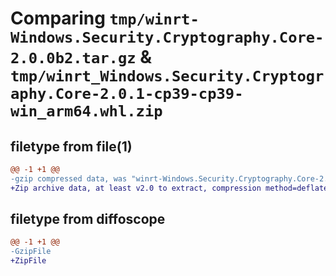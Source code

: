 # Comparing `tmp/winrt-Windows.Security.Cryptography.Core-2.0.0b2.tar.gz` & `tmp/winrt_Windows.Security.Cryptography.Core-2.0.1-cp39-cp39-win_arm64.whl.zip`

## filetype from file(1)

```diff
@@ -1 +1 @@
-gzip compressed data, was "winrt-Windows.Security.Cryptography.Core-2.0.0b2.tar", last modified: Sat Dec  2 18:25:13 2023, max compression
+Zip archive data, at least v2.0 to extract, compression method=deflate
```

## filetype from diffoscope

```diff
@@ -1 +1 @@
-GzipFile
+ZipFile
```

